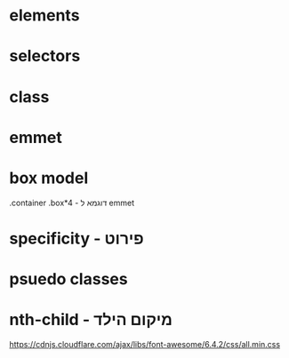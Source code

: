 # elements
# selectors
# class
# emmet

# box model


.container .box*4 - דוגמא ל emmet


# specificity - פירוט
# psuedo classes
# nth-child - מיקום הילד

https://cdnjs.cloudflare.com/ajax/libs/font-awesome/6.4.2/css/all.min.css